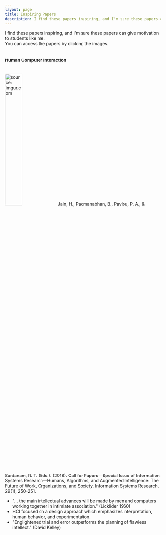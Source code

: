```yaml
---
layout: page
title: Inspiring Papers
description: I find these papers inspiring, and I'm sure these papers can give motivation to students like me.
---
```

I find these papers inspiring, and I'm sure these papers can give motivation to students like me.<br>
You can access the papers by clicking the images.<br>
<br>

#### Human Computer Interaction
<br>
<a href="https://pubsonline.informs.org/doi/pdf/10.1287/isre.2018.0784"><img src="https://i.imgur.com/DvRr2wu.jpg" width="33%" height="33%" title="source: imgur.com" /></a> Jain, H., Padmanabhan, B., Pavlou, P. A., & Santanam, R. T. (Eds.). (2018). Call for Papers—Special Issue of Information Systems Research—Humans, Algorithms, and Augmented Intelligence: The Future of Work, Organizations, and Society. Information Systems Research, 29(1), 250-251.

- "... the main intellectual advances will be made by men and computers working together in intimiate association." (Licklider 1960)
- HCI focused on a design approach which emphasizes interpretation, human behavior, and experimentation.
- "Englightened trial and error outperforms the planning of flawless intellect." (David Kelley)
